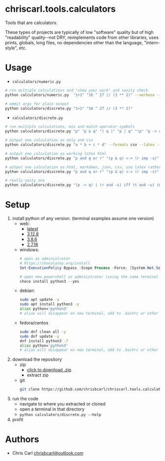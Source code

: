 # chriscarl.tools.calculators
Tools that are calculators.

These types of projects are typically of low "software" quality but of high "readability" quality--not DRY, reimplements code from other libraries, uses prints, globals, long files, no dependencies other than the language, "intern-style", etc.


# Usage
- `calculators/numeric.py`
```bash
# run multiple calculations and "show your work" and sanity check
python calculators/numeric.py  "1+1" "16 ^ 27 // (3 ** 2)" --verbose --compare

# ommit args for plain output
python calculators/discrete.py "1+1" "16 ^ 27 // (3 ** 2)"
```
- `calculators/discrete.py`
```bash
# run multiple calculations, mix and match operator symbols
python calculators/discrete.py "p" "p & q" "( q )" "p | q" "!p" "p -> q" "not q" "p iff q" "p|p" "p -> ~q" "q*~q" "p & q | r"

# output one calculation as only one csv
python calculators/discrete.py "a * b + c * d" --formats csv --latex --output-filepath "/tmp/out.csv"

# output one calculation as working latex html
python calculators/discrete.py "p and q or r" "(p & q) <-> (r imp -s)" --formats html --latex --expand --output-filepath "/tmp/out.html"

# output one calculation as html, markdown, json, csv, use latex rather than unicode, expand the json and the html, and save all output (messy as it is)
python calculators/discrete.py "p and q or r" "(p & q) <-> (r imp -s)" --formats html md json csv --latex --expand --output-filepath "/tmp/out.txt"

# really nasty one
python calculators/discrete.py "(p -> q) | (r and -s) iff (t and ~u) implies v"
```


# Setup
1. install python of any version. (terminal examples assume one version)
    - web:
        - [latest](https://www.python.org/downloads/)
        - [3.12.8](https://www.python.org/downloads/release/python-3128/)
        - [3.8.6](https://www.python.org/downloads/release/python-386/)
        - [2.7.18](https://www.python.org/downloads/release/python-2718/)
    - windows:
        ```powershell
        # open as administrator
        # https://chocolatey.org/install
        Set-ExecutionPolicy Bypass -Scope Process -Force; [System.Net.ServicePointManager]::SecurityProtocol = [System.Net.ServicePointManager]::SecurityProtocol -bor 3072; iex ((New-Object System.Net.WebClient).DownloadString('https://community.chocolatey.org/install.ps1'))
        ```
        ```powershell
        # open new powershell as administrator (using the same terminal as above will cause the following to fail because choco is not on the PATH)
        choco install python3 --yes
        ```
    - debian:
        ```bash
        sudo apt update -y
        sudo apt install python3 -y
        alias python='python3'
        # alias will disappear on new terminal, add to .bashrc or other means
        ```
    - fedora/centos
        ```bash
        sudo dnf clean all -y
        sudo dnf update -y
        dnf install python3 -7
        alias python='python3'
        # alias will disappear on new terminal, add to .bashrc or other means
        ```
2. download the repository
    - zip
        - [click to download .zip](./archive/refs/heads/main.zip)
        - extract zip
    - git
        ```bash
        git clone https://github.com/chrisbcarl/chriscarl.tools.calculators.git
        ```
3. run the code
    - navigate to where you extracted or cloned
    - open a terminal in that directory
    - `python calculators/discrete.py --help`
4. profit


# Authors
- Chris Carl <chrisbcarl@outlook.com>
